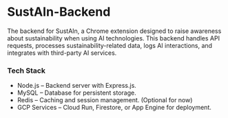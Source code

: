 # SustAIn-Backend
The backend for SustAIn, a Chrome extension designed to raise awareness about sustainability when using AI technologies. This backend handles API requests, processes sustainability-related data, logs AI interactions, and integrates with third-party AI services.

### Tech Stack
- Node.js – Backend server with Express.js.
- MySQL – Database for persistent storage.
- Redis – Caching and session management. (Optional for now)
- GCP Services – Cloud Run, Firestore, or App Engine for deployment.
